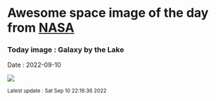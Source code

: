 
# Awesome space image of the day from [NASA](https://api.nasa.gov/)

### Today image : Galaxy by the Lake

Date : 2022-09-10


![](https://apod.nasa.gov/apod/image/2209/Traful-Lake1024.jpg)

<small>Latest update : Sat Sep 10 22:16:36 2022</small>



